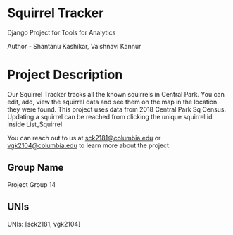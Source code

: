 # Squirrel Tracker

Django Project for Tools for Analytics

Author - Shantanu Kashikar, Vaishnavi Kannur

# Project Description

Our Squirrel Tracker tracks all the known squirrels in Central Park. You can edit, add, view the squirrel data and see them on the map in the location they were found. This project uses data from 2018 Central Park Sq Census. 
Updating a squirrel can be reached from clicking the unique squirrel id inside List_Squirrel

You can reach out to us at sck2181@columbia.edu or vgk2104@columbia.edu to learn more about the project.

## Group Name
Project Group 14

## UNIs

UNIs: [sck2181, vgk2104]

